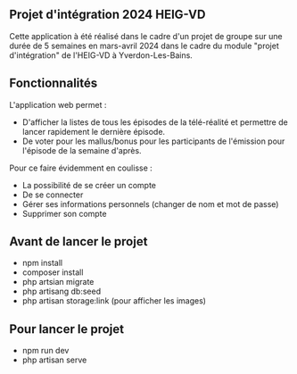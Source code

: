 ## Projet d'intégration 2024 HEIG-VD
Cette application à été réalisé dans le cadre d'un projet de groupe sur une durée de 5 semaines en mars-avril 2024 dans le cadre du module "projet d'intégration" de l'HEIG-VD à Yverdon-Les-Bains.

## Fonctionnalités
L'application web permet :
- D'afficher la listes de tous les épisodes de la télé-réalité et permettre de lancer rapidement le dernière épisode.
- De voter pour les mallus/bonus pour les participants de l'émission pour l'épisode de la semaine d'après.

Pour ce faire évidemment en coulisse :
- La possibilité de se créer un compte
- De se connecter
- Gérer ses informations personnels (changer de nom et mot de passe)
- Supprimer son compte

## Avant de lancer le projet
- npm install
- composer install
- php artsian migrate
- php artisang db:seed
- php artisan storage:link (pour afficher les images)

## Pour lancer le projet 
- npm run dev
- php artisan serve



